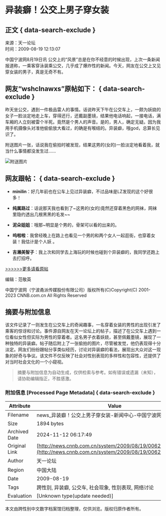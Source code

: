 # 异装癖！公交上男子穿女装

## 正文 { data-search-exclude }


来源：天一论坛  
时间：2009-08-19 12:13:07  

中国宁波网8月19日讯 公交上的“风景”总是在你不经意的时候出现，上次一条新闻报道称，一乘客穿泳装乘公交，几乎成了爆炸性的新闻。今天，网友在公交上又见穿女装的男子，真是无奇不有。

## 网友“wshclnawxs”原帖如下： { data-search-exclude }

昨天坐公交，遇到一件极品雷人的事情。话说昨天下午在公交车上，一颇为妖娆的女子一脸淡定地走上车，穿得还行，还戴副墨镜，结果他电话响起，一接电话，满车厢的人立刻被雷个半死。竟然是个男人的声音。是的，男人，确定无疑。因为我用手机摄像头对准他偷偷放大看过，的确是有喉结的。异装癖，哦god，总算长见识了。

附送图片一张，话说我在偷拍时被发现，结果这男的(女的)一脸淡定地看着我，就当什么事情都没发生过……

![附送图片](http://www.cnnb.com.cn/pic/0/01/12/51/1125184_825353.jpg)

## 网友跟帖： { data-search-exclude }

- **minilin**：好几年前也在公车上见过异装癖，不过品味是LZ发现的这个好很多！

- **纯属路过**：话说那天我也看到了~这男的(女的)竟然还穿着黑色的网袜，网袜里隐约透出几根黑黑的毛发~~

- **泥朵姐姐**：哦那~明显是个男的，骨架可以看的出来的。

- **呜啦啦**：我曾经晚上在路上也看见一个男的和两个女人一起逛街，也穿着女装！我估计是个人妖 。

- **吉濑美智子**：我上次和同学去上海玩的时候也碰到个异装癖的，我同学还跑上去打招呼。

[>>>>>>更多请看原帖](http://bbs.cnnb.com.cn/read.php?tid=1844351)

编辑：范敬英

中国宁波网（宁波甬派传媒股份有限公司）版权所有(C)Copyright(C) 2001-2023 CNNB.com.cn All Rights Reserved
<!-- tcd_original_link http://news.cnnb.com.cn/system/2009/08/19/006226856.shtml -->
## 摘要与附加信息

<!-- tcd_abstract -->
该文件记录了一则发生在公交车上的奇闻趣事，一名穿着女装的男性的出现引发了乘客的惊讶和讨论。事件源自网友在天一论坛上的帖子，描述了在公交车上遇到一位看似女性但实际为男性的穿着者。这名男子衣着妖娆，甚至佩戴墨镜，展现了一种独特的异装癖。帖子随后附上了一张偷拍的图片，尽管被发觉，他仍表现得十分淡定。网友们纷纷跟帖分享类似经历，讨论对异装癖的看法，展现出大众对这一现象的好奇与争议。该文件不仅反映了社会对性别表现的多样性和包容性，还提供了对当时社会文化的一个小窥视。
<!-- tcd_abstract_end -->

> 摘要与附加信息为自动生成，仅供检索与参考。如有错误或遗漏（未知），请协助编辑指正，不胜感激。

### 附加信息 [Processed Page Metadata] { data-search-exclude }

| Attribute       | Value                                  |
|-----------------|----------------------------------------|
| Filename        | news_异装癖！公交上男子穿女装-新闻中心-中国宁波网.md                             |
| Size            | 1894 bytes                           |
| Archived Date   | 2024-11-12 06:17:49                             |
| Original Link   | [http://news.cnnb.com.cn/system/2009/08/19/006226856.shtml](http://news.cnnb.com.cn/system/2009/08/19/006226856.shtml)                       |
| Author          | 天一论坛                               |
| Region          | 中国大陆                               |
| Date            | 2009-08-19                                 |
| Tags            | 跨性别, 异装癖, 公交车, 社会现象, 性别表现, 网络讨论                                 |
| Evaluation            | [Unknown type(update needed)]                                 |
<!-- tcd_table_end -->

本文由跨性别中文数字档案馆归档整理，仅供浏览。版权归原作者所有。

